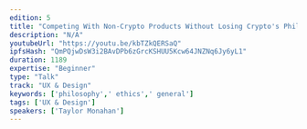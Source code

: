 ```yaml
---
edition: 5
title: "Competing With Non-Crypto Products Without Losing Crypto's Philosophies"
description: "N/A"
youtubeUrl: "https://youtu.be/kbTZkQERSaQ"
ipfsHash: "QmPQjwDsW3i2BAvDPb6zGrcKSHUU5Kcw64JNZNq6Jy6yL1"
duration: 1189
expertise: "Beginner"
type: "Talk"
track: "UX & Design"
keywords: ['philosophy',' ethics',' general']
tags: ['UX & Design']
speakers: ['Taylor Monahan']
---
```

